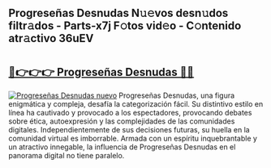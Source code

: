 ## Progreseñas Desnudas N𝚞𝚎vos desn𝚞dos filtr𝚊dos - Parts-x7j F𝚘tos vid𝚎o - C𝚘ntenido atr𝚊ctivo 36uEV

# <h2><a href="http://mb2wliw.tromn.icu/?c=Progrese%c3%b1as+Desnudas">🔗👉👉👉 Progreseñas Desnudas 🔗🔗</a></h2>

[![Progreseñas Desnudas nuevo](https://i.imgur.com/pEAQMta.gif)](http://mb2wliw.tromn.icu/?c=Progrese%c3%b1as+Desnudas)
Progreseñas Desnudas, una figura enigmática y compleja, desafía la categorización fácil. Su distintivo estilo en línea ha cautivado y provocado a los espectadores, provocando debates sobre ética, autoexpresión y las complejidades de las comunidades digitales. Independientemente de sus decisiones futuras, su huella en la comunidad virtual es imborrable. Armada con un espíritu inquebrantable y un atractivo innegable, la influencia de Progreseñas Desnudas en el panorama digital no tiene paralelo.
